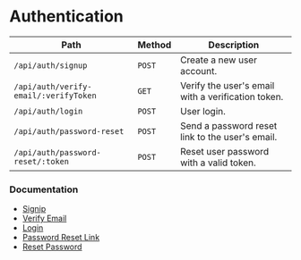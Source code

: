 # Authentication

| Path                                  | Method | Description                                        |
| ------------------------------------- | ------ | -------------------------------------------------- |
| `/api/auth/signup`                    | `POST` | Create a new user account.                         |
| `/api/auth/verify-email/:verifyToken` | `GET`  | Verify the user's email with a verification token. |
| `/api/auth/login`                     | `POST` | User login.                                        |
| `/api/auth/password-reset`            | `POST` | Send a password reset link to the user's email.    |
| `/api/auth/password-reset/:token`     | `POST` | Reset user password with a valid token.            |

### Documentation

- [Signip](./signup.md)
- [Verify Email](./verifyEmail.md)
- [Login](./login.md)
- [Password Reset Link](./sendPasswordReset.md)
- [Reset Password ](./resetPassword.md)
